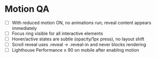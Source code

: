 # Motion QA
- [ ] With reduced motion ON, no animations run; reveal content appears immediately
- [ ] Focus ring visible for all interactive elements
- [ ] Hover/active states are subtle (opacity/1px press), no layout shift
- [ ] Scroll reveal uses .reveal → .reveal-in and never blocks rendering
- [ ] Lighthouse Performance ≥ 90 on mobile after enabling motion
